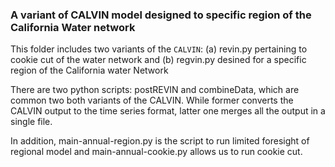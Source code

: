 ### A variant of CALVIN model designed to specific region of the California Water network 

This folder includes two variants of the `CALVIN`:  (a) revin.py pertaining to cookie cut of the water network and (b) regvin.py desined for a specific region of the California water Network

There are two python scripts: postREVIN and combineData, which are common two both variants of the CALVIN. While former converts the CALVIN output to the time series format, latter one merges all the output in a single file.

In addition, main-annual-region.py is the script to run limited foresight of regional model and main-annual-cookie.py allows us to run cookie cut.
